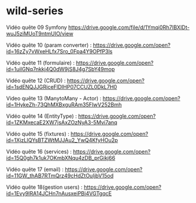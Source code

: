 # wild-series



Vidéo quête 09 Symfony
https://drive.google.com/file/d/1Ymqi0Rh7IBXlDt-wuJ5ziMUoT9ntmUIO/view



Vidéo quête 10 (param converter) : https://drive.google.com/open?id=16zZy7vWxeHLfx7Sro_0Fpa4Y9OPfP3ls

Vidéo quête 11 (formulaire) : https://drive.google.com/open?id=1uiIGNq7nkkj4Q0dW9jS8J4g7SbY49mop

Vidéo quête 12 (CRUD) : https://drive.google.com/open?id=1sdENQJJGRiceFlDIHP07CCUZL0DkL7H0

Video quête 13 (ManytoMany - Actor) : https://drive.google.com/open?id=1HykeZh-73QhMXBxguRAm35FIwV252Bmh

Vidéo quête 14 (EntityType) : https://drive.google.com/open?id=1ZKMxecaE2XW7jsAxZOzNyA3-5Mvi7anq

Vidéo quête 15 (fixtures) : https://drive.google.com/open?id=1XjzLlQYsBTZWtMJJAu2_YwQ4KfyHOu2p

Vidéo quête 16 (services) : https://drive.google.com/open?id=15Q0gh7k1uk7OKmbXNqu4zDB_prGikj66

Vidéo quête 17 (email) : https://drive.google.com/open?id=11GW_thAB7RTmQrz49cHdZtOuIjbV15od

Vidéo quête 18(gestion users) : https://drive.google.com/open?id=1Evy9lRA14JCHn7nAusxeiPBi4VGTgqcE
